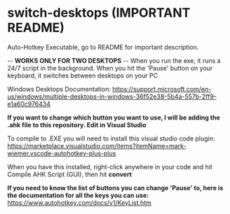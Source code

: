 # switch-desktops (IMPORTANT README)
Auto-Hotkey Executable, go to README for important description.


-- **WORKS ONLY FOR TWO DESKTOPS** --
When you run the exe, it runs a 24/7 script in the background.
When you hit the 'Pause' button on your keyboard, it switches between desktops on your PC

Windows Desktops Documentation:
https://support.microsoft.com/en-us/windows/multiple-desktops-in-windows-36f52e38-5b4a-557b-2ff9-e1a60c976434

**If you want to change which button you want to use, I will be adding the .ahk file to this repository. Edit in Visual Studio**

To compile to .EXE you will need to install this visual studio code plugin:
https://marketplace.visualstudio.com/items?itemName=mark-wiemer.vscode-autohotkey-plus-plus

When you have this installed, right-click anywhere in your code and hit Compile AHK Script (GUI), then hit **convert**

**If you need to know the list of buttons you can change 'Pause' to, here is the documentation for all the keys you can use:**
https://www.autohotkey.com/docs/v1/KeyList.htm
